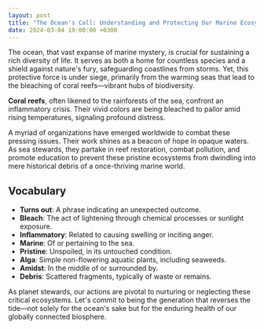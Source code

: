 ```yaml
---
layout: post
title: "The Ocean's Call: Understanding and Protecting Our Marine Ecosystems"
date: 2024-03-04 19:00:00 +0300
---
```


The ocean, that vast expanse of marine mystery, is crucial for sustaining a rich diversity of life. It serves as both a home for countless species and a shield against nature's fury, safeguarding coastlines from storms. Yet, this protective force is under siege, primarily from the warming seas that lead to the bleaching of coral reefs—vibrant hubs of biodiversity.

**Coral reefs**, often likened to the rainforests of the sea, confront an inflammatory crisis. Their vivid colors are being bleached to pallor amid rising temperatures, signaling profound distress.

A myriad of organizations have emerged worldwide to combat these pressing issues. Their work shines as a beacon of hope in opaque waters. As sea stewards, they partake in reef restoration, combat pollution, and promote education to prevent these pristine ecosystems from dwindling into mere historical debris of a once-thriving marine world.

## Vocabulary

- **Turns out**: A phrase indicating an unexpected outcome.
- **Bleach**: The act of lightening through chemical processes or sunlight exposure.
- **Inflammatory**: Related to causing swelling or inciting anger.
- **Marine**: Of or pertaining to the sea.
- **Pristine**: Unspoiled, in its untouched condition.
- **Alga**: Simple non-flowering aquatic plants, including seaweeds.
- **Amidst**: In the middle of or surrounded by.
- **Debris**: Scattered fragments, typically of waste or remains.

As planet stewards, our actions are pivotal to nurturing or neglecting these critical ecosystems. Let's commit to being the generation that reverses the tide—not solely for the ocean's sake but for the enduring health of our globally connected biosphere.